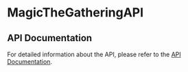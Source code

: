 # MagicTheGatheringAPI

## API Documentation

For detailed information about the API, please refer to the [API Documentation](https://web.postman.co/workspace/291207d5-1073-4eda-b783-3fd9231b4116/documentation/36297486-ad95371c-294f-44aa-a9ce-9a9398566afd).
